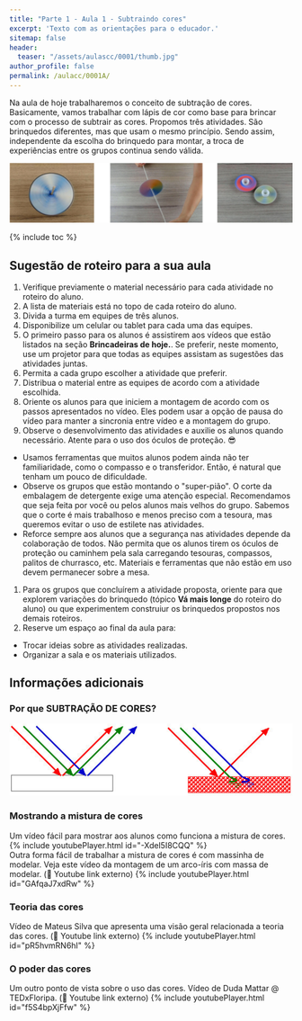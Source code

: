 ```yaml
---
title: "Parte 1 - Aula 1 - Subtraindo cores"
excerpt: 'Texto com as orientações para o educador.'
sitemap: false
header: 
  teaser: "/assets/aulascc/0001/thumb.jpg" 
author_profile: false
permalink: /aulacc/0001A/
---
```


Na aula de hoje trabalharemos o conceito de subtração de cores. Basicamente, vamos trabalhar com lápis de cor como base para brincar com o processo de subtrair as cores. 
Propomos três atividades. São brinquedos diferentes, mas que usam o mesmo princípio. Sendo assim, independente da escolha do brinquedo para montar, a troca de experiências entre os grupos continua sendo válida.


![Exemplos dos projetos desta aula](/assets/aulascc/0001/thumb.jpg)

{% include toc %}

## Sugestão de roteiro para a sua aula
1. Verifique previamente o material necessário para cada atividade no roteiro do aluno.
1. A lista de materiais está no topo de cada roteiro do aluno.
1. Divida a turma em equipes de três alunos.
1. Disponibilize um celular ou tablet para cada uma das equipes.
1. O primeiro passo para os alunos é assistirem aos vídeos que estão listados na seção **Brincadeiras de hoje.**. Se preferir, neste momento, use um projetor para que todas as equipes assistam as sugestões das atividades juntas.
1. Permita a cada grupo escolher a atividade que preferir.
1. Distribua o material entre as equipes de acordo com a atividade escolhida.
1. Oriente os alunos para que iniciem a montagem de acordo com os passos apresentados no vídeo. Eles podem usar a opção de pausa do vídeo para manter a sincronia entre vídeo e a montagem do grupo.
1. Observe o desenvolvimento das atividades e auxilie os alunos quando necessário. Atente para o uso dos óculos de proteção. :sunglasses:
  * Usamos ferramentas que muitos alunos podem ainda não ter familiaridade, como o compasso e o transferidor. Então, é natural que tenham um pouco de dificuldade.
  * Observe os grupos que estão montando o "super-pião". O corte da embalagem de detergente exige uma atenção especial. Recomendamos que seja feita por você ou pelos alunos mais velhos do grupo. Sabemos que o corte é mais trabalhoso e menos preciso com a tesoura, mas queremos evitar o uso de estilete nas atividades.
  * Reforce sempre aos alunos que a segurança nas atividades depende da colaboração de todos. Não permita que os alunos tirem os óculos de proteção ou caminhem pela sala carregando tesouras, compassos, palitos de churrasco, etc. Materiais e ferramentas que não estão em uso devem permanecer sobre a mesa.
1. Para os grupos que concluírem a atividade proposta, oriente para que explorem variações do brinquedo (tópico **Vá mais longe** do roteiro do aluno) ou que experimentem construiur os brinquedos propostos nos demais roteiros.
1. Reserve um espaço ao final da aula para:
  * Trocar ideias sobre as atividades realizadas.
  * Organizar a sala e os materiais utilizados.


## Informações adicionais
### Por que SUBTRAÇÃO DE CORES?
![Subtração de cores](/assets/aulascc/0001/subtracao-cores.jpg)
### Mostrando a mistura de cores
Um vídeo fácil para mostrar aos alunos como funciona a mistura de cores.
{% include youtubePlayer.html id="-Xdel5I8CQQ" %}
<br>
Outra forma fácil de trabalhar a mistura de cores é com massinha de modelar. Veja este vídeo da montagem de um arco-íris com massa de modelar. (:link: Youtube link externo) 
{% include youtubePlayer.html id="GAfqaJ7xdRw" %}
### Teoria das cores
Vídeo de Mateus Silva que apresenta uma visão geral relacionada a teoria das cores. (:link: Youtube link externo) 
{% include youtubePlayer.html id="pR5hvmRN6hI" %}
### O poder das cores
Um outro ponto de vista sobre o uso das cores. Vídeo de Duda Mattar @ TEDxFloripa. (:link: Youtube link externo)
{% include youtubePlayer.html id="f5S4bpXjFfw" %}